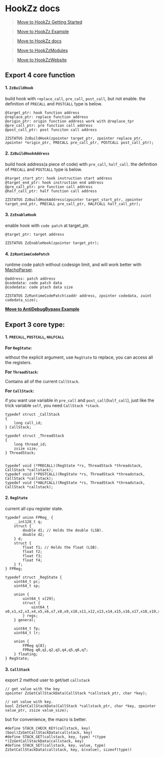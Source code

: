 # HookZz docs

> [Move to HookZz Getting Started](https://jmpews.github.io/zzpp/getting-started/)

> [Move to HookZz Example](https://jmpews.github.io/zzpp/hookzz-example/)

> [Move to HookZz docs](https://jmpews.github.io/zzpp/hookzz-docs/)

> [Move to HookZzModules](https://github.com/jmpews/HookZzModules)

> [Move to HookZzWebsite](https://jmpews.github.io/zzpp/)


## Export 4 core function

#### 1. `ZzBuildHook`

build hook with `replace_call`, `pre_call`, `post_call`, but not enable. the definition of `PRECALL` and `POSTCALL` type is below.

```
@target_ptr: hook function address
@replace_ptr: replace function address
@origin_ptr: origin function address work with @replace_tpr
@pre_call_ptr: pre function call address
@post_call_ptr: post funciton call address

ZZSTATUS ZzBuildHook(zpointer target_ptr, zpointer replace_ptr, zpointer *origin_ptr, PRECALL pre_call_ptr, POSTCALL post_call_ptr);
```

#### 2. `ZzBuildHookAddress`

build hook address(a piece of code) with `pre_call`, `half_call`. the definition of `PRECALL` and `POSTCALL` type is below.

```
@target_start_ptr: hook instruction start address
@target_end_ptr: hook instruction end address
@pre_call_ptr: pre function call address
@half_call_ptr: half function call address

ZZSTATUS ZzBuildHookAddress(zpointer target_start_ptr, zpointer target_end_ptr, PRECALL pre_call_ptr, HALFCALL half_call_ptr);
```

#### 3. `ZzEnableHook`

enable hook with `code patch` at target_ptr.

```
@target_ptr: target address

ZZSTATUS ZzEnableHook(zpointer target_ptr);
```

#### 4. `ZzRuntimeCodePatch`

runtime code patch without codesign limit, and will work better with [MachoParser](https://github.com/jmpews/MachoParser).

```
@address: patch address
@codedata: code patch data
@codedata: code ptach data size

ZZSTATUS ZzRuntimeCodePatch(zaddr address, zpointer codedata, zuint codedata_size);
```

**[Move to AntiDebugBypass Example](https://github.com/jmpews/HookZzModules/blob/master/AntiDebugBypass/AntiDebugBypass.mm#L270)**

## Export 3 core type:

#### 1. `PRECALL`, `POSTCALL`, `HALFCALL`

**For `RegState`:**

without the explicit argument, use `RegState` to replace, you can access all the registers. 

**For `ThreadStack`:**

Contains all of the current `CallStack`.


**For `CallStack`:**

if you want use variable in `pre_call` and `post_call`(`half_call`), just like the trick variable `self`, you need `CallStack *stack`.

```
typedef struct _CallStack
{
    long call_id;
} CallStack;

typedef struct _ThreadStack
{
    long thread_id;
    zsize size;
} ThreadStack;


typedef void (*PRECALL)(RegState *rs, ThreadStack *threadstack, CallStack *callstack);
typedef void (*POSTCALL)(RegState *rs, ThreadStack *threadstack, CallStack *callstack);
typedef void (*HALFCALL)(RegState *rs, ThreadStack *threadstack, CallStack *callstack);

```

#### 2. `RegState`

current all cpu register state.

```
typedef union FPReg_ {
    __int128_t q;
    struct {
        double d1; // Holds the double (LSB).
        double d2;
    } d;
    struct {
        float f1; // Holds the float (LSB).
        float f2;
        float f3;
        float f4;
    } f;
} FPReg;

typedef struct _RegState {
    uint64_t pc;
    uint64_t sp;

    union {
        uint64_t x[29];
        struct {
            uint64_t x0,x1,x2,x3,x4,x5,x6,x7,x8,x9,x10,x11,x12,x13,x14,x15,x16,x17,x18,x19,x20,x21,x22,x23,x24,x25,x26,x27,x28;
        } regs;
    } general;

    uint64_t fp;
    uint64_t lr;

    union {
        FPReg q[8];
        FPReg q0,q1,q2,q3,q4,q5,q6,q7;
    } floating;
} RegState;
```

#### 3. `CallStack`

export 2 method user to get/set `callstack`

```
// get value with the key
zpointer ZzGetCallStackData(CallStack *callstack_ptr, char *key);

// set value with key.
bool ZzSetCallStackData(CallStack *callstack_ptr, char *key, zpointer value_ptr, zsize value_size);
```

but for convenience, the macro is better.

```
#define STACK_CHECK_KEY(callstack, key) (bool)ZzGetCallStackData(callstack, key)
#define STACK_GET(callstack, key, type) *(type *)ZzGetCallStackData(callstack, key)
#define STACK_SET(callstack, key, value, type) ZzSetCallStackData(callstack, key, &(value), sizeof(type))
```
